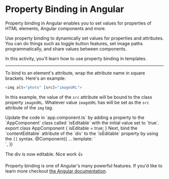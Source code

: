 # Property Binding in Angular

Property binding in Angular enables you to set values for properties of HTML elements, Angular components and more.

Use property binding to dynamically set values for properties and attributes. You can do things such as toggle button features, set image paths programmatically, and share values between components.

In this activity, you'll learn how to use property binding in templates.

<hr />

To bind to an element's attribute, wrap the attribute name in square brackets. Here's an example:

```ts
<img alt="photo" [src]="imageURL">
```

In this example, the value of the `src` attribute will be bound to the class property `imageURL`. Whatever value `imageURL` has will be set as the `src` attribute of the `img` tag.

<docs-workflow>

<docs-step title="Add a property called `isEditable`" header="app.component.ts" language="ts">
Update the code in `app.component.ts` by adding a property to the `AppComponent` class called `isEditable` with the initial value set to `true`.

<docs-code highlight="[2]">
export class AppComponent {
    isEditable = true;
}
</docs-code>
</docs-step>

<docs-step title="Bind to `contentEditable`" header="app.component.ts" language="ts">
Next, bind the `contentEditable` attribute of the `div` to the `isEditable` property by using the <code aria-label="square brackets">[]</code> syntax.

<docs-code highlight="[3]">
@Component({
    ...
    template: `<div [contentEditable]="isEditable"></div>`,
})
</docs-code>
</docs-step>

</docs-workflow>

The div is now editable. Nice work 👍

Property binding is one of Angular's many powerful features. If you'd like to learn more checkout [the Angular documentation](guide/templates/property-binding).
